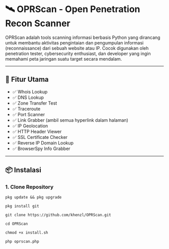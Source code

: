 # 🛰️ OPRScan - Open Penetration Recon Scanner

OPRScan adalah tools scanning informasi berbasis Python yang dirancang untuk membantu aktivitas pengintaian dan pengumpulan informasi (reconnaissance) dari sebuah website atau IP. Cocok digunakan oleh penetration tester, cybersecurity enthusiast, dan developer yang ingin memahami peta jaringan suatu target secara mendalam.

---

## 📌 Fitur Utama

- ✅ Whois Lookup
- ✅ DNS Lookup
- ✅ Zone Transfer Test
- ✅ Traceroute
- ✅ Port Scanner
- ✅ Link Grabber (ambil semua hyperlink dalam halaman)
- ✅ IP Geolocation
- ✅ HTTP Header Viewer
- ✅ SSL Certificate Checker
- ✅ Reverse IP Domain Lookup
- ✅ BrowserSpy Info Grabber

---

## 📦 Instalasi

### 1. Clone Repository

```
pkg update && pkg upgrade

pkg install git

git clone https://github.com/khenzl/OPRScan.git

cd OPRScan

chmod +x install.sh

php oprscan.php
